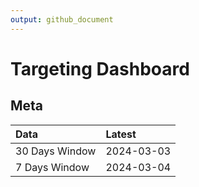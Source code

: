 ```yaml
---
output: github_document
---
```


# Targeting Dashboard



## Meta


|Data           |Latest     |
|:--------------|:----------|
|30 Days Window |2024-03-03 |
|7 Days Window  |2024-03-04 |
